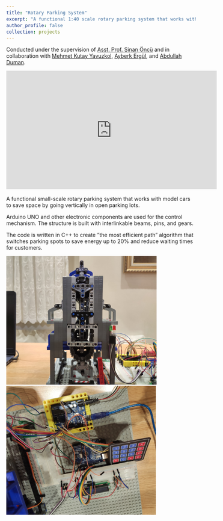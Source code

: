 ```yaml
---
title: "Rotary Parking System"
excerpt: "A functional 1:40 scale rotary parking system that works with model cars.<br/><img src='/images/VerticalRotary.png' style='width:500px;'>"
author_profile: false
collection: projects
---
```

Conducted under the supervision of [Asst. Prof. Sinan Öncü](https://www.linkedin.com/in/sinanoncu) and in collaboration with [Mehmet Kutay Yavuzkol](https://www.linkedin.com/in/kutay-yavuzkol-415020150/), [Ayberk Ergül](https://www.linkedin.com/in/ayberk-erg%C3%BCl-3b41ba177/), and [Abdullah Duman](https://www.linkedin.com/in/abdullah-duman/).

<iframe width="560" height="315" src="https://www.youtube.com/embed/7DwNvurh-tA" frameborder="0" allowfullscreen></iframe>

A functional small-scale rotary parking system that works with model cars to save space by going vertically in open parking lots.

Arduino UNO and other electronic components are used for the control mechanism. The structure is built with interlinkable beams, pins, and gears. 

The code is written in C++ to create ”the most efficient path” algorithm that switches parking spots to save energy up to 20% and reduce waiting times for customers.

<img src="/images/Rotary Parking Front.jpg" alt="Front view of the system" style="width:400px;"> <img src="/images/Rotary Parking Components.jpg" alt="Electronic components of the system" style="width:398px;">

